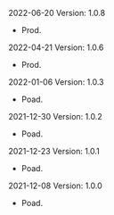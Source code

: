 2022-06-20 Version: 1.0.8
- Prod.

2022-04-21 Version: 1.0.6
- Prod.

2022-01-06 Version: 1.0.3
- Poad.

2021-12-30 Version: 1.0.2
- Poad.

2021-12-23 Version: 1.0.1
- Poad.

2021-12-08 Version: 1.0.0
- Poad.

